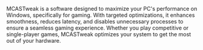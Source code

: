 MCASTweak is a software designed to maximize your PC's performance on Windows, specifically for gaming. With targeted optimizations, it enhances smoothness, reduces latency, and disables unnecessary processes to ensure a seamless gaming experience. Whether you play competitive or single-player games, MCASTweak optimizes your system to get the most out of your hardware.
